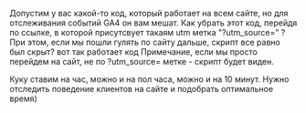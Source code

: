 Допустим у вас какой-то код, который работает на всем сайте, но для отслеживания событий GA4 он вам мешат. Как убрать этот код, перейдя по ссылке, в которой присутсвует такаям utm метка "?utm_source=" ? При этом, если мы пошли гулять по сайту дальше, скрипт все равно был скрыт? вот так работает код
Примечание, если мы просто перейдем на сайт, не по ?utm_source= метке - скрипт будет виден.

Куку ставим на час, можно и на пол часа, можно и на 10 минут. Нужно отследить поведение клиентов на сайте и подобрать оптимальное время)
